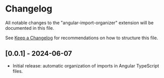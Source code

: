 # Changelog

All notable changes to the "angular-import-organizer" extension will be documented in this file.

See [Keep a Changelog](http://keepachangelog.com/en/1.0.0/) for recommendations on how to structure this file.

## [0.0.1] - 2024-06-07
- Initial release: automatic organization of imports in Angular TypeScript files.